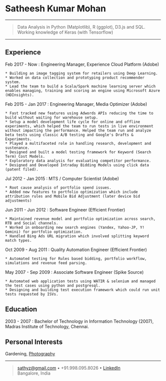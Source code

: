 Satheesh Kumar Mohan
===========

----

>   Data Analysis in Python (Matplotlib), R (ggplot), D3.js and SQL.\
>   Working knowledge of Keras (with Tensorflow)

----

Experience
----------

Feb 2017 - Now
:   Engineering Manager, Experience Cloud Platform (Adobe)

    * Building an image tagging system for retailers using Deep Learning.
    * Worked on data collection and prototyping product recommender system.
    * Lead the team to build a Scala/Spark machine learning server which enables managing, training and scoring an engine using Microsoft Azure (HDInsights).

Feb 2015 - Jan 2017
:   Engineering Manager, Media Optimizer (Adobe)

    * Fast tracked new features using Adwords APIs reducing the time to build without waiting for warehouse setup.
    * Setup a model development life cycle for online and offline experiments, which helped the team to run tests in live environment without impacting the performance. Helped the team run and analyze beta tests using classic A/B testing and Google's Drafts & Experiments.
    * Played a multifaceted role in handling research, development and sustenance.
    * Designed and built a model testing framework for Keyword (Search Term) Cost Models.
    * Exploratory data analysis for evaluating competitor performance.
    * Designed and Developed Intraday Bidding Models using click data (patent filed).

Jul 2012 - Jan 2015
:   MTS / Computer Scientist (Adobe)

    * Root cause analysis of portfolio spend issues.
    * Added new features to portfolio optimization which include attribution rules and Mobile Bid Adjustment (later device bid adjustments)

Jun 2011 - Jun 2012
:   Software Engineer (Efficient Frontier)

    * Maintained revenue model and portfolio optimization across search, RTB and Social channels.
    * Worked in onboarding new search engines (Yandex, Yahoo-JP, Y! Gemini) for portfolio optimization.
    * Handled Bing Ads URL migration which involved splitting keyword match types.

Oct 2009 - Aug 2011
:   Quality Automation Engineer (Efficient Frontier)

    * Automated testing for Rules based bidding, portfolio workflow, simulations and revenue feed parsing.

May 2007 - Sep 2009
:   Associate Software Engineer (Spike Source)

    * Automated web application tests using WATIR & selenium and managed the test cases using python and postgresql.
    * Designing and building test execution framework which could run unit tests requested by ISVs.

Education
---------
2003 - 2007
:   Bachelor of Technology in Information Technology (2007), Madras Institute of Technology, Chennai.

Personal Interests
------------------
Gardening, [Photography][1]

----

>   <sathyz@gmail.com> • +91.998.095.8026 • [LinkedIn][2] \
>   Bangalore, India

[1]: https://500px.com/sathyz "500px Photos"
[2]: https://www.linkedin.com/in/sathyz/ "LinkedIn"
